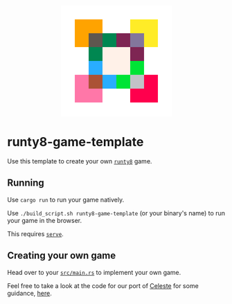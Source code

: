<p align="center">
  <img src="https://github.com/jjant/runty8/blob/26ae9f0bb6ae243afb263386c2ec81a0293b6983/img/logo.png" alt="Runty8 Logo" />
</p>

# runty8-game-template

Use this template to create your own [`runty8`](https://github.com/jjant/runty8) game.

## Running

Use `cargo run` to run your game natively.


Use `./build_script.sh runty8-game-template` (or your binary's name) to run your game in the browser.

This requires [`serve`](https://github.com/vercel/serve).

## Creating your own game

Head over to your [`src/main.rs`](./src/main.rs) to implement your own game.

Feel free to take a look at the code for our port of [Celeste](https://github.com/jjant/runty8/blob/425efffb2dd134eaf5f06d5e752642c6da9926c6/img/celeste.gif) for some guidance, [here](https://github.com/jjant/runty8/blob/425efffb2dd134eaf5f06d5e752642c6da9926c6/examples/celeste/main.rs).

